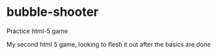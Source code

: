 # bubble-shooter
Practice html-5 game

My second html 5 game, looking  to flesh it out after the basics are done
